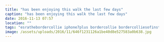 ```yaml
---
title: "has been enjoying this walk the last few days"
caption: "has been enjoying this walk the last few days"
date: 2016-11-13 07:57
location: ""
tags: "esrathebordercollie iphone7plus bordercollie bordercolliesofinstagram"
image: /assets/uploads/2016/11/646f1231126a1be40d8e527583a0b638.jpg
---
```

